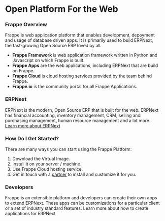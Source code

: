 # Open Platform For the Web

### Frappe Overview

Frappe is web application platform that enables development, depoyment and usage of database driven apps. It is primarily used to build ERPNext, the fast-growing Open Source ERP loved by all. 

- **Frappe Framework** is web application framework written in Python and Javascript on which Frappe is built.
- **Frappe Apps** are the web applications, including ERPNext that are build on Frappe.
- **Frappe Cloud** is cloud hosting services provided by the team behind Frappe.
- **Frappe.io** is the community portal for all Frappe Applications.

### ERPNext

ERPNext is the modern, Open Source ERP that is built for the web. ERPNext has financial accounting, inventory management, CRM, selling and purchasing management, human resource management and a lot more. [Learn more about ERPNext](apps/erpnext)

### How Do I Get Started?

There are many ways you can start using the Frappe Platform:

1. Download the Virtual Image.
1. Install it on your server / machine.
1. Use Frappe Cloud hosting service.
1. Get in touch with a [partner](/partners) to install and customize it for you.

### Developers

Frappe is an extensible platform and developers can create their own apps to extend ERPNext. These apps can be customizations for a particular client or a set of industry standard features. Learn more about how to create applications for ERPNext

